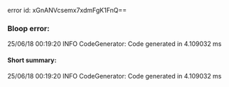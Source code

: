 error id: xGnANVcsemx7xdmFgK1FnQ==
### Bloop error:

25/06/18 00:19:20 INFO CodeGenerator: Code generated in 4.109032 ms
#### Short summary: 

25/06/18 00:19:20 INFO CodeGenerator: Code generated in 4.109032 ms